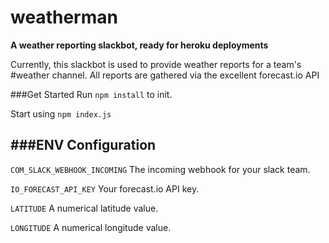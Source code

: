 # weatherman
**A weather reporting slackbot, ready for heroku deployments**

Currently, this slackbot is used to provide weather reports for a team's #weather channel. All reports are gathered via the excellent forecast.io API

###Get Started
Run `npm install` to init.

Start using `npm index.js`


###ENV Configuration
---
`COM_SLACK_WEBHOOK_INCOMING` The incoming webhook for your slack team.

`IO_FORECAST_API_KEY` Your forecast.io API key.

`LATITUDE` A numerical latitude value.

`LONGITUDE` A numerical longitude value.

